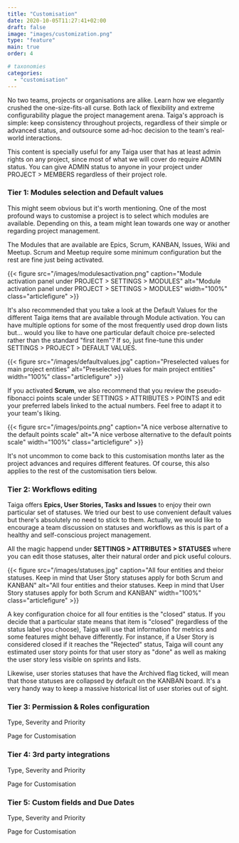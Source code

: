 ```yaml
---
title: "Customisation"
date: 2020-10-05T11:27:41+02:00
draft: false
image: "images/customization.png"
type: "feature"
main: true
order: 4

# taxonomies
categories:
  - "customisation"
---
```


No two teams, projects or organisations are alike. Learn how we elegantly crushed the one-size-fits-all curse. Both lack of flexibility and extreme configurability plague the project management arena. Taiga's approach is simple: keep consistency throughout projects, regardless of their simple or advanced status, and outsource some ad-hoc decision to the team's real-world interactions.

This content is specially useful for any Taiga user that has at least admin rights on any project, since most of what we will cover do require ADMIN status. You can give ADMIN status to anyone in your project under PROJECT > MEMBERS regardless of their project role. 

### Tier 1: Modules selection and Default values

This might seem obvious but it's worth mentioning. One of the most profound ways to customise a project is to select which modules are available. Depending on this, a team might lean towards one way or another regarding project management. 

The Modules that are available are Epics, Scrum, KANBAN, Issues, Wiki and Meetup. Scrum and Meetup require some minimum configuration but the rest are fine just being activated.

{{< figure src="/images/modulesactivation.png" caption="Module activation panel under PROJECT > SETTINGS > MODULES" alt="Module activation panel under PROJECT > SETTINGS > MODULES" width="100%" class="articlefigure" >}}

It's also recommended that you take a look at the Default Values for the different Taiga items that are available through Module activation. You can have multiple options for some of the most frequently used drop down lists but... would you like to have one particular default choice pre-selected rather than the standard "first item"? If so, just fine-tune this under SETTINGS > PROJECT > DEFAULT VALUES. 

{{< figure src="/images/defaultvalues.jpg" caption="Preselected values for main project entities" alt="Preselected values for main project entities" width="100%" class="articlefigure" >}}

If you activated **Scrum**, we also recommend that you review the pseudo-fibonacci points scale under SETTINGS > ATTRIBUTES > POINTS and edit your preferred labels linked to the actual numbers. Feel free to adapt it to your team's liking.

{{< figure src="/images/points.png" caption="A nice verbose alternative to the default points scale" alt="A nice verbose alternative to the default points scale" width="100%" class="articlefigure" >}}

It's not uncommon to come back to this customisation months later as the project advances and requires different features. Of course, this also applies to the rest of the customisation tiers below.


### Tier 2: Workflows editing

Taiga offers **Epics, User Stories, Tasks and Issues** to enjoy their own particular set of statuses. We tried our best to use convenient default values but there's absolutely no need to stick to them. Actually, we would like to encourage a team discussion on statuses and workflows as this is part of a healthy and self-conscious project management.

All the magic happend under **SETTINGS > ATTRIBUTES > STATUSES** where you can edit those statuses, alter their natural order and pick useful colours.

{{< figure src="/images/statuses.jpg" caption="All four entities and theior statuses. Keep in mind that User Story statuses apply for both Scrum and KANBAN" alt="All four entities and theior statuses. Keep in mind that User Story statuses apply for both Scrum and KANBAN" width="100%" class="articlefigure" >}}

A key configuration choice for all four entities is the "closed" status. If you decide that a particular state means that item is "closed" (regardless of the status label you choose), Taiga will use that information for metrics and some features might behave differently. For instance, if a User Story is considered closed if it reaches the "Rejected" status, Taiga will count any estimated user story points for that user story as "done" as well as making the user story less visible on sprints and lists.

Likewise, user stories statuses that have the Archived flag ticked, will mean that those statuses are collapsed by default on the KANBAN board. It's a very handy way to keep a massive historical list of user stories out of sight.

### Tier 3: Permission & Roles configuration 
Type, Severity and Priority

Page for Customisation


### Tier 4: 3rd party integrations 
Type, Severity and Priority

Page for Customisation


### Tier 5: Custom fields and Due Dates 
Type, Severity and Priority

Page for Customisation
